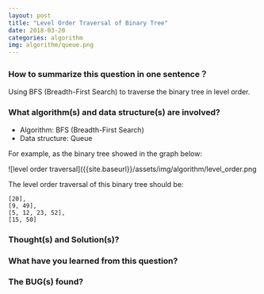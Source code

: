 ```yaml
---
layout: post
title: "Level Order Traversal of Binary Tree"
date: 2018-03-20
categories: algorithm
img: algorithm/queue.png
---
```


### How to summarize this question in one sentence？

Using BFS (Breadth-First Search) to traverse the binary tree in level order.

### What algorithm(s) and data structure(s) are involved?

- Algorithm: BFS (Breadth-First Search)
- Data structure: Queue

For example, as the binary tree showed in the graph below:

![level order traversal]({{site.baseurl}}/assets/img/algorithm/level_order.png

The level order traversal of this binary tree should be:

```
[20],
[9, 49],
[5, 12, 23, 52],
[15, 50]
```

### Thought(s) and Solution(s)?



### What have you learned from this question?


### The BUG(s) found?